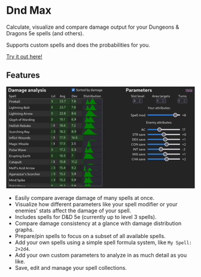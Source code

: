 # Dnd Max

Calculate, visualize and compare damage output for your Dungeons & Dragons 5e spells (and others).

Supports custom spells and does the probabilities for you.

[Try it out here!](https://kovaxis.github.io/dndmax)

## Features

![dndmax screenshot](assets/screenshot1.png)

- Easily compare average damage of many spells at once.
- Visualize how different parameters like your spell modifier or your enemies' stats affect the damage of your spell.
- Includes spells for D&D 5e (currently up to level 3 spells).
- Compare damage consistency at a glance with damage distribution graphs.
- Prepare/pin spells to focus on a subset of all available spells.
- Add your own spells using a simple spell formula system, like `My Spell: 2+2d4`.
- Add your own custom parameters to analyze in as much detail as you like.
- Save, edit and manage your spell collections.
